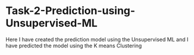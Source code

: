 # Task-2-Prediction-using-Unsupervised-ML
Here I have created the prediction model using the Unsupervised ML and I have predicted the model using the K means Clustering
